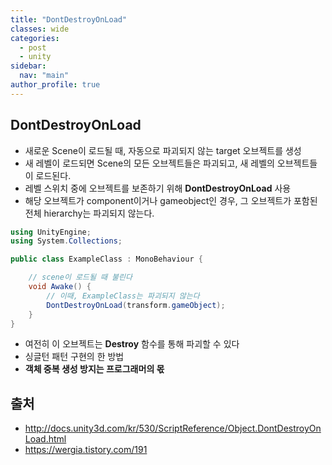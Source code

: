 ```yaml
---
title: "DontDestroyOnLoad"
classes: wide
categories: 
  - post
  - unity
sidebar:
  nav: "main"
author_profile: true
---
```

  
## DontDestroyOnLoad
* 새로운 Scene이 로드될 때, 자동으로 파괴되지 않는 target 오브젝트를 생성
* 새 레벨이 로드되면 Scene의 모든 오브젝트들은 파괴되고, 새 레벨의 오브젝트들이 로드된다.
* 레벨 스위치 중에 오브젝트를 보존하기 위해 **DontDestroyOnLoad** 사용
* 해당 오브젝트가 component이거나 gameobject인 경우, 그 오브젝트가 포함된 전체 hierarchy는 파괴되지 않는다.

```csharp
using UnityEngine;
using System.Collections;

public class ExampleClass : MonoBehaviour {

    // scene이 로드될 때 불린다
    void Awake() {
        // 이때, ExampleClass는 파괴되지 않는다
        DontDestroyOnLoad(transform.gameObject);
    }
}
```
* 여전히 이 오브젝트는 **Destroy** 함수를 통해 파괴할 수 있다
* 싱글턴 패턴 구현의 한 방법
* **객체 중복 생성 방지는 프로그래머의 몫**

## 출처
* <http://docs.unity3d.com/kr/530/ScriptReference/Object.DontDestroyOnLoad.html>
* <https://wergia.tistory.com/191>